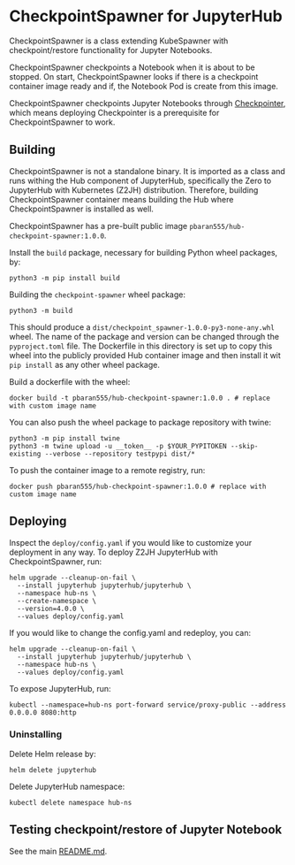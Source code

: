 # CheckpointSpawner for JupyterHub
CheckpointSpawner is a class extending KubeSpawner with checkpoint/restore functionality for Jupyter Notebooks.

CheckpointSpawner checkpoints a Notebook when it is about to be stopped. On start, CheckpointSpawner looks if there
is a checkpoint container image ready and if, the Notebook Pod is create from this image.

CheckpointSpawner checkpoints Jupyter Notebooks through [Checkpointer](../checkpointer), which means
deploying Checkpointer is a prerequisite for CheckpointSpawner to work.

## Building
CheckpointSpawner is not a standalone binary. It is imported as a class and runs withing the Hub component
of JupyterHub, specifically the Zero to JupyterHub with Kubernetes (Z2JH) distribution. Therefore, building
CheckpointSpawner container means building the Hub where CheckpointSpawner is installed as well.

CheckpointSpawner has a pre-built public image `pbaran555/hub-checkpoint-spawner:1.0.0`.

Install the `build` package, necessary for building Python wheel packages, by:
```shell
python3 -m pip install build
```

Building the `checkpoint-spawner` wheel package:
```shell
python3 -m build
```
This should produce a `dist/checkpoint_spawner-1.0.0-py3-none-any.whl` wheel.
The name of the package and version can be changed through the `pyproject.toml` file.
The Dockerfile in this directory is set up to copy this wheel into the publicly provided Hub container image
and then install it wit `pip install` as any other wheel package.

Build a dockerfile with the wheel:
 ```shell
 docker build -t pbaran555/hub-checkpoint-spawner:1.0.0 . # replace with custom image name
 ```

You can also push the wheel package to package repository with twine:
```shell
python3 -m pip install twine
python3 -m twine upload -u __token__ -p $YOUR_PYPITOKEN --skip-existing --verbose --repository testpypi dist/*
```

To push the container image to a remote registry, run:
```shell
docker push pbaran555/hub-checkpoint-spawner:1.0.0 # replace with custom image name
```

## Deploying

Inspect the `deploy/config.yaml` if you would like to customize your deployment in any way.
To deploy Z2JH JupyterHub with CheckpointSpawner, run:
```shell
helm upgrade --cleanup-on-fail \
  --install jupyterhub jupyterhub/jupyterhub \
  --namespace hub-ns \
  --create-namespace \
  --version=4.0.0 \
  --values deploy/config.yaml
```

If you would like to change the config.yaml and redeploy, you can:
```shell
helm upgrade --cleanup-on-fail \
  --install jupyterhub jupyterhub/jupyterhub \
  --namespace hub-ns \
  --values deploy/config.yaml
```

To expose JupyterHub, run:
```shell
kubectl --namespace=hub-ns port-forward service/proxy-public --address 0.0.0.0 8080:http
```

### Uninstalling 
Delete Helm release by:
```shell
helm delete jupyterhub
```

Delete JupyterHub namespace:
```shell
kubectl delete namespace hub-ns
```

## Testing checkpoint/restore of Jupyter Notebook
See the main [README.md](../README.md).

